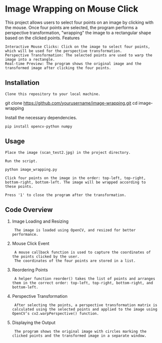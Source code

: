 # Image Wrapping on Mouse Click

This project allows users to select four points on an image by clicking with the mouse. Once four points are selected, the program performs a perspective transformation, "wrapping" the image to a rectangular shape based on the clicked points.
Features

    Interactive Mouse Clicks: Click on the image to select four points, which will be used for the perspective transformation.
    Perspective Transformation: The selected points are used to warp the image into a rectangle.
    Real-time Preview: The program shows the original image and the transformed image after clicking the four points.

## Installation

    Clone this repository to your local machine.

git clone https://github.com/yourusername/image-wrapping.git
cd image-wrapping

Install the necessary dependencies.

    pip install opencv-python numpy

## Usage

    Place the image (scan_test2.jpg) in the project directory.

    Run the script.

    python image_wrapping.py

    Click four points on the image in the order: top-left, top-right, bottom-right, bottom-left. The image will be wrapped according to these points.

    Press '1' to close the program after the transformation.

## Code Overview
1. Image Loading and Resizing

        The image is loaded using OpenCV, and resized for better performance.
2. Mouse Click Event

        A mouse callback function is used to capture the coordinates of the points clicked by the user.
        The coordinates of the four points are stored in a list.

3. Reordering Points

        A helper function reorder() takes the list of points and arranges them in the correct order: top-left, top-right, bottom-right, and bottom-left.

4. Perspective Transformation

        After selecting the points, a perspective transformation matrix is calculated using the selected points and applied to the image using OpenCV’s cv2.warpPerspective() function.

5. Displaying the Output

        The program shows the original image with circles marking the clicked points and the transformed image in a separate window.
